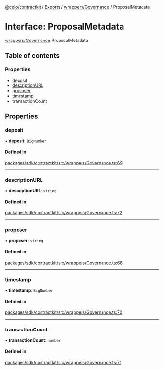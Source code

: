 [@celo/contractkit](../README.md) / [Exports](../modules.md) / [wrappers/Governance](../modules/wrappers_Governance.md) / ProposalMetadata

# Interface: ProposalMetadata

[wrappers/Governance](../modules/wrappers_Governance.md).ProposalMetadata

## Table of contents

### Properties

- [deposit](wrappers_Governance.ProposalMetadata.md#deposit)
- [descriptionURL](wrappers_Governance.ProposalMetadata.md#descriptionurl)
- [proposer](wrappers_Governance.ProposalMetadata.md#proposer)
- [timestamp](wrappers_Governance.ProposalMetadata.md#timestamp)
- [transactionCount](wrappers_Governance.ProposalMetadata.md#transactioncount)

## Properties

### deposit

• **deposit**: `BigNumber`

#### Defined in

[packages/sdk/contractkit/src/wrappers/Governance.ts:69](https://github.com/celo-org/developer-tooling/blob/master/packages/sdk/contractkit/src/wrappers/Governance.ts#L69)

___

### descriptionURL

• **descriptionURL**: `string`

#### Defined in

[packages/sdk/contractkit/src/wrappers/Governance.ts:72](https://github.com/celo-org/developer-tooling/blob/master/packages/sdk/contractkit/src/wrappers/Governance.ts#L72)

___

### proposer

• **proposer**: `string`

#### Defined in

[packages/sdk/contractkit/src/wrappers/Governance.ts:68](https://github.com/celo-org/developer-tooling/blob/master/packages/sdk/contractkit/src/wrappers/Governance.ts#L68)

___

### timestamp

• **timestamp**: `BigNumber`

#### Defined in

[packages/sdk/contractkit/src/wrappers/Governance.ts:70](https://github.com/celo-org/developer-tooling/blob/master/packages/sdk/contractkit/src/wrappers/Governance.ts#L70)

___

### transactionCount

• **transactionCount**: `number`

#### Defined in

[packages/sdk/contractkit/src/wrappers/Governance.ts:71](https://github.com/celo-org/developer-tooling/blob/master/packages/sdk/contractkit/src/wrappers/Governance.ts#L71)
